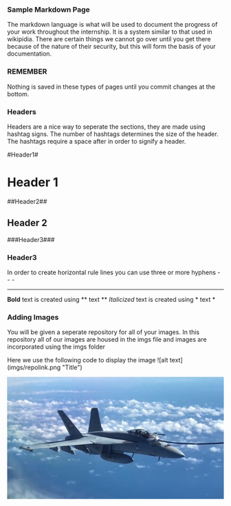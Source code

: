 ### Sample Markdown Page ###
The markdown language is what will be used to document the progress of your work throughout the internship.
It is a system similar to that used in wikipidia. There are certain things we cannot go over until you get there
because of the nature of their security, but this will form the basis of your documentation.

### REMEMBER ### 
Nothing is saved in these types of pages until you commit changes at the bottom. 

### Headers ###
Headers are a nice way to seperate the sections, they are made using hashtag signs. The number of hashtags determines the 
size of the header. The hashtags require a space after in order to signify a header.

#Header1#
# Header 1 #

##Header2##
## Header 2 ##

###Header3###
### Header3 ###

In order to create horizontal rule lines you can use three or more hyphens - - -

----

**Bold** text is created using ** text **
*Italicized* text is created using * text *

### Adding Images ###
You will be given a seperate repository for all of your images. In this repository all of our images are housed in the imgs file and images are incorporated using the imgs folder

 Here we use the following code to display the image \![alt text]\(imgs/repolink.png "Title")
 
 ![plane](imgs/plane.jpg "Plane")
